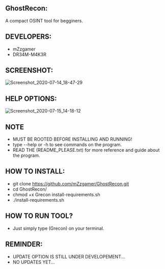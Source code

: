 ## GhostRecon:
A compact OSINT tool for begginers.
## DEVELOPERS:
- mZzgamer
- DR34M-M4K3R
## SCREENSHOT:
![Screenshot_2020-07-14_18-47-29](https://user-images.githubusercontent.com/66206932/87510390-05d30980-c663-11ea-8827-fc8dd960513e.png)
## HELP OPTIONS:
![Screenshot_2020-07-15_14-18-12](https://user-images.githubusercontent.com/66206932/87665129-f54f8b80-c755-11ea-93aa-fe326f5db3ac.png)
## NOTE
- MUST BE ROOTED BEFORE INSTALLING AND RUNNING!
- type --help or -h to see commands on the program.
- READ THE (README_PLEASE.txt) for more reference and guide about the program.
## HOW TO INSTALL:
- git clone https://github.com/mZzgamer/GhostRecon.git
- cd GhostRecon/
- chmod +x Grecon install-requirements.sh 
- ./install-requirements.sh 
## HOW TO RUN TOOL?
- Just simply type (Grecon) on your terminal.
## REMINDER:
- UPDATE OPTION IS STILL UNDER DEVELOPEMENT...
- NO UPDATES YET...

